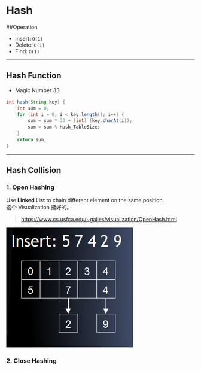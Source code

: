 # Hash
##Operation
* Insert: `O(1)`
* Delete: `O(1)`
* Find: `O(1)`
---------
## Hash Function
* Magic Number 33
```java
int hash(String key) {
    int sum = 0;
    for (int i = 0; i < key.length(); i++) {
        sum = sum * 33 + (int) (key.charAt(i));
        sum = sum % Hash_TableSize;
    }
    return sum;
}
```
-------
## Hash Collision

### 1. Open Hashing
Use **Linked List** to chain different element on the same position.    
这个 Visualization 挺好的。    
> https://www.cs.usfca.edu/~galles/visualization/OpenHash.html

![](/assets/openHashing.png)

### 2. Close Hashing
